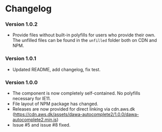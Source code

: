 # Changelog
### Version 1.0.2
 - Provide files without built-in polyfills for users who provide their own. 
   The unfilled files can be found in the `unfilled` folder both on CDN and NPM.  

### Version 1.0.1
 - Updated README, add changelog, fix test.
### Version 1.0.0
 - The component is now completely self-contained. No polyfills necessary for IE11.
 - File layout of NPM package has changed.
 - Releases are now provided for direct linking via cdn.aws.dk (https://cdn.aws.dk/assets/dawa-autocomplete2/1.0.0/dawa-autocomplete2.min.js)
 - Issue #5 and issue #8 fixed.